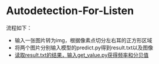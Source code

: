 # Autodetection-For-Listen
流程如下：
- 输入一张图片转为img，根据像素点切分左右耳的正方形区域
- 将两个图片分别输入模型的predict.py得到result.txt以及图像
- [读取result.txt的结果，输入get_value.py获得频率和分贝值](./get_value.py)
